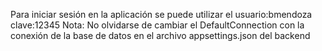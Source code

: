 Para iniciar sesión en la aplicación se puede utilizar el usuario:bmendoza clave:12345
Nota: No olvidarse de cambiar el DefaultConnection con la conexión de la base de datos en el archivo appsettings.json del backend
